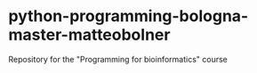 # python-programming-bologna-master-matteobolner
Repository for the "Programming for bioinformatics" course
